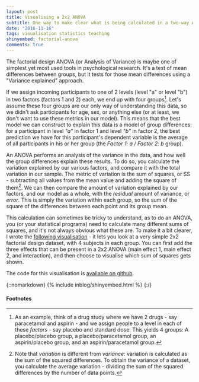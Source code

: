 ```yaml
---
layout: post
title: Visualising a 2x2 ANOVA
subtitle: One way to make clear what is being calculated in a two-way ANOVA
date: "2016-11-16"
tags: visualisation statistics teaching
shinyembed: factorial-anova
comments: true
---
```


The factorial design ANOVA (or Analysis of Variance) is maybe one of simplest yet most used tools in psychological research. It's a test of mean differences between groups, but it tests for those mean differences using a "Variance explained" approach.

If we assign incoming participants to one of 2 levels (level "a" or level "b") in two factors (factors 1 and 2) each, we end up with four groups[^1]. Let's assume these four groups are our only way of understanding this data, so we didn't ask participants for age, sex, or anything else (or at least, we don't want to use these metrics in our model). This means that the best model we can construct to explain this data is a model of group differences: for a participant in level *"a"* in factor 1 and level *"b"* in factor 2, the best prediction we have for this participant's dependent variable is the average of all participants in his or her group (the *Factor 1: a / Factor 2: b* group).

An ANOVA performs an analysis of the variance in the data, and how well the group differences explain these results. To do so, you calculate the variation explained by our various factors, and compare it with the total variation in our sample. The metric of variation is the sum of squares, or SS - subtracting all values from the mean value and adding the square of them[^2]. We can then compare the amount of variation explained by our factors, and our model as a whole, with the *residual* amount of variance, or *error*. This is simply the variation within each group, so the sum of the square of the differences between each point and its group mean.

This calculation can sometimes be tricky to understand, as to do an ANOVA, you (or your statistical programs) need to calculate many different sums of squares, and it's not always obvious what these are. To make it a bit clearer, I wrote the [following visualisation](http://shiny.janfreyberg.com/factorial-anova) - it lets you look at a very simple 2x2 factorial design dataset, with 4 subjects in each group. You can first add the three effects that can be present in a 2x2 ANOVA (main effect 1, main effect 2, and interaction), and then choose to visualise which sum of squares gets shown.

The code for this visualisation is [available on github](https://www.github.com/janfreyberg/factorial-anova).

{::nomarkdown}
{% include inblog/shinyembed.html %}
{:/}

#### Footnotes

[^1]: As an example, think of a drug study where we have 2 drugs - say paracetamol and aspirin - and we assign people to a level in each of these *factors* - say placebo and standard dose. This yields 4 groups: A placebo/placebo group, a placebo/paracetamol group, an aspirin/placebo group, and an aspirin/paracetamol group.

[^2]: Note that *variation* is different from *variance*: variation is calculated as the sum of the squared differences. To obtain the variance of a dataset, you calculate the average variation - dividing the sum of the squared differences by the number of data points.
